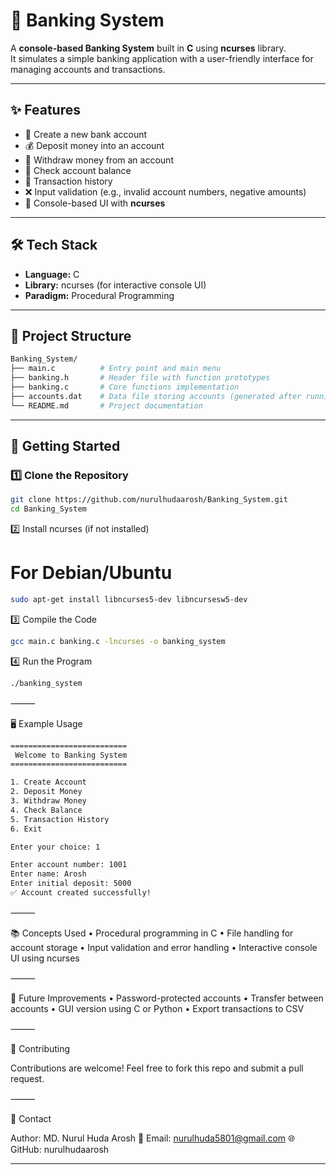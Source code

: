 # 🏦 Banking System

A **console-based Banking System** built in **C** using **ncurses** library.  
It simulates a simple banking application with a user-friendly interface for managing accounts and transactions.

---

## ✨ Features
- 📝 Create a new bank account  
- 💰 Deposit money into an account  
- 💸 Withdraw money from an account  
- 📜 Check account balance  
- 🧾 Transaction history  
- ❌ Input validation (e.g., invalid account numbers, negative amounts)  
- 🎨 Console-based UI with **ncurses**

---

## 🛠️ Tech Stack
- **Language:** C  
- **Library:** ncurses (for interactive console UI)  
- **Paradigm:** Procedural Programming  

---

## 📂 Project Structure
```bash
Banking_System/
├── main.c          # Entry point and main menu
├── banking.h       # Header file with function prototypes
├── banking.c       # Core functions implementation
├── accounts.dat    # Data file storing accounts (generated after running)
└── README.md       # Project documentation
```
---

## 🚀 Getting Started

### 1️⃣ Clone the Repository
```bash
git clone https://github.com/nurulhudaarosh/Banking_System.git
cd Banking_System
```

2️⃣ Install ncurses (if not installed)

# For Debian/Ubuntu
```bash
sudo apt-get install libncurses5-dev libncursesw5-dev
```
3️⃣ Compile the Code
```bash
gcc main.c banking.c -lncurses -o banking_system
```
4️⃣ Run the Program
```bash
./banking_system
```

⸻

🖥️ Example Usage
```bash
==========================
 Welcome to Banking System
==========================

1. Create Account
2. Deposit Money
3. Withdraw Money
4. Check Balance
5. Transaction History
6. Exit

Enter your choice: 1

Enter account number: 1001
Enter name: Arosh
Enter initial deposit: 5000
✅ Account created successfully!
```

⸻

📚 Concepts Used
	•	Procedural programming in C
	•	File handling for account storage
	•	Input validation and error handling
	•	Interactive console UI using ncurses

⸻

🚀 Future Improvements
	•	Password-protected accounts
	•	Transfer between accounts
	•	GUI version using C or Python
	•	Export transactions to CSV

⸻

🤝 Contributing

Contributions are welcome! Feel free to fork this repo and submit a pull request.

⸻

📧 Contact

Author: MD. Nurul Huda Arosh
📩 Email: nurulhuda5801@gmail.com
🌐 GitHub: nurulhudaarosh

---
